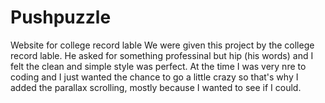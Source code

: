 # Pushpuzzle
Website for college record lable
We were given this project by the college record lable. He asked for something professinal but hip (his words) and I felt 
the clean and simple style was perfect. At the time I was very nre to coding and I just wanted the chance to go a little crazy
so that's why I added the parallax scrolling, mostly because I wanted to see if I could. 
